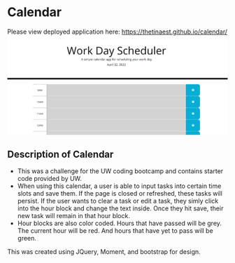 # Calendar
Please view deployed application here: https://thetinaest.github.io/calendar/
![Screenshot](/images/Homepage.PNG)

## Description of Calendar
* This was a challenge for the UW coding bootcamp and contains starter code provided by UW.
* When using this calendar, a user is able to input tasks into certain time slots and save them. If the page is closed or refreshed, these tasks will persist. If the user wants to clear a task or edit a task, they simly click into the hour block and change the text inside. Once they hit save, their new task will remain in that hour block.
* Hour blocks are also color coded. Hours that have passed will be grey. The current hour will be red. And hours that have yet to pass will be green. 

This was created using JQuery, Moment, and bootstrap for design. 
